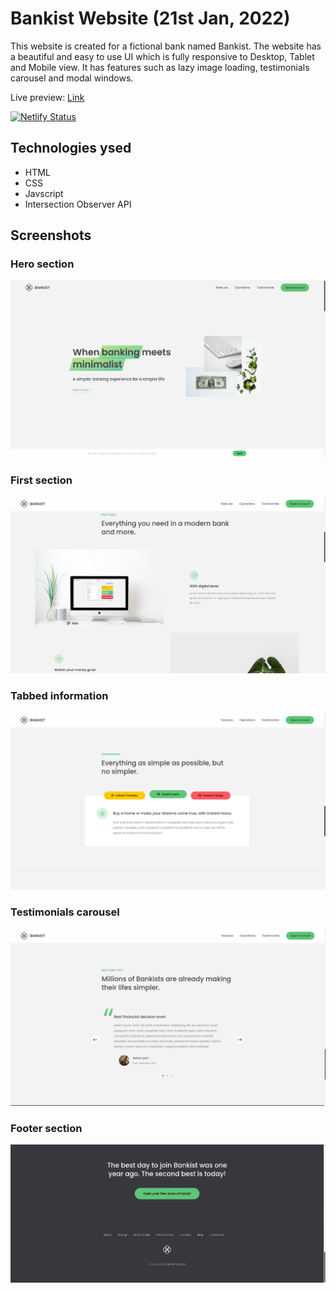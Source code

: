 # Bankist Website (21st Jan, 2022)

This website is created for a fictional bank named Bankist. The website has a beautiful and easy to use UI which is fully responsive to Desktop, Tablet and Mobile view. It has features such as lazy image loading, testimonials carousel and modal windows.

Live preview: [Link](https://bankist-web.darshanvaishya.xyz/)

[![Netlify Status](https://api.netlify.com/api/v1/badges/7f560470-5c67-4cc8-a0c0-89b891665483/deploy-status)](https://app.netlify.com/sites/pensive-ramanujan-f44c07/deploys)

## Technologies ysed

- HTML
- CSS
- Javscript
- Intersection Observer API

## Screenshots

### Hero section

![Hero section](./static/img/screenshots/main.png)

### First section

![First section](./static/img/screenshots/section1.png)

### Tabbed information

![Tabbed section](./static/img/screenshots/tabbed.png)

### Testimonials carousel

![Testimonials carousel](./static/img/screenshots/testimonial.png)

### Footer section

![Footer section](./static/img/screenshots/footer.png)
